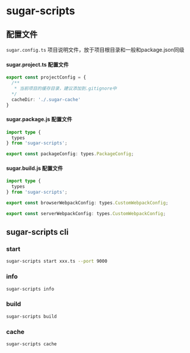 # sugar-scripts


## 配置文件
`sugar.config.ts` 项目说明文件，放于项目根目录和一般和package.json同级




#### sugar.project.ts 配置文件
```ts
export const projectConfig = {
  /**
   * 当前项目的缓存目录，建议添加到.gitignore中
  */
  cacheDir: './.sugar-cache'
}
```


#### sugar.package.js 配置文件
```ts
import type {
  types
} from 'sugar-scripts';

export const packageConfig: types.PackageConfig;
```




#### sugar.build.js 配置文件
```ts
import type {
  types
} from 'sugar-scripts';

export const browserWebpackConfig: types.CustomWebpackConfig;

export const serverWebpackConfig: types.CustomWebpackConfig;
```


## sugar-scripts cli

### start
```bash
sugar-scripts start xxx.ts --port 9000
```

### info
```bash
sugar-scripts info
```

### build
```bash
sugar-scripts build
```


### cache
```bash
sugar-scripts cache
```


